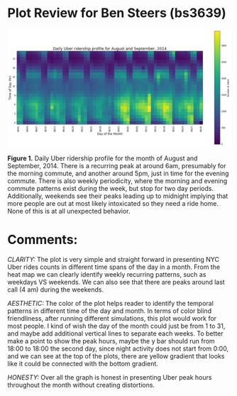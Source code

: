 # Plot Review for Ben Steers (bs3639)

![Uber Ridership by Day](bs3639_plot.png)

**Figure 1.** Daily Uber ridership profile for the month of August and September, 2014. There is a recurring peak at around 6am, presumably for the morning commute, and another around 5pm, just in time for the evening commute. There is also weekly periodicity, where the morning and evening commute patterns exist during the week, but stop for two day periods. Additionally, weekends see their peaks leading up to midnight implying that more people are out at most likely intoxicated so they need a ride home. None of this is at all unexpected behavior.

# Comments:
*CLARITY:* The plot is very simple and straight forward in presenting NYC Uber rides counts in different time spans of the day in a month. From the heat map we can clearly identify weekly recurring patterns, such as weekdays VS weekends. We can also see that there are peaks around last call (4 am) during the weekends.

*AESTHETIC:* The color of the plot helps reader to identify the temporal patterns in different time of the day and month. In terms of color blind friendliness, after running different simulations, this plot would work for most people. I kind of wish the day of the month could just be from 1 to 31, and maybe add additional vertical lines to separate each weeks. To better make a point to show the peak hours, maybe the y bar should run from 18:00 to 18:00 the second day, since night activity does not start from 0:00, and we can see at the top of the plots, there are yellow gradient that looks like it could be connected with the bottom gradient.

*HONESTY:* Over all the graph is honest in presenting Uber peak hours throughout the month without creating distortions.
